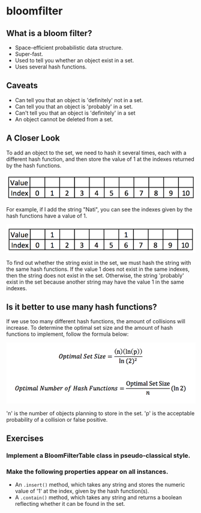# bloomfilter

## What is a bloom filter?
* Space-efficient probabilistic data structure.
* Super-fast.
* Used to tell you whether an object exist in a set.
* Uses several hash functions.

## Caveats
* Can tell you that an object is 'definitely' not in a set.
* Can tell you that an object is 'probably' in a set.
* Can't tell you that an object is 'definitely' in a set
* An object cannot be deleted from a set.

## A Closer Look
To add an object to the set, we need to hash it several times, each with a different hash function, and then store the value of 1 at the indexes returned by the hash functions.

![ScreenShot](images/01.png)

For example, if I add the string "Nati", you can see the indexes given by the hash functions have a value of 1.

![ScreenShot](images/02.png)

To find out whether the string exist in the set, we must hash the string with the same hash functions.  If the value 1 does not exist in the same indexes, then the string does not exist in the set.  Otherwise, the string 'probably' exist in the set because another string may have the value 1 in the same indexes.

## Is it better to use many hash functions?
If we use too many different hash functions, the amount of collisions will increase.  To determine the optimal set size and the amount of hash functions to implement, follow the formula below:

![ScreenShot](images/03.png)

'n' is the number of objects planning to store in the set.
'p' is the acceptable probability of a collision or false positive.

## Exercises
### Implement a BloomFilterTable class in pseudo-classical style.

### Make the following properties appear on all instances.
* An ```.insert()``` method, which takes any string and stores the numeric value of '1' at the index, given by the hash function(s).
* A ```.contain()``` method, which takes any string and returns a boolean reflecting whether it can be found in the set.
